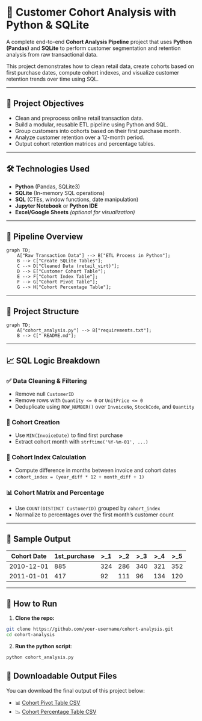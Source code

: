 # 🧮 Customer Cohort Analysis with Python & SQLite

A complete end-to-end **Cohort Analysis Pipeline** project that uses **Python (Pandas)** and **SQLite** to perform customer segmentation and retention analysis from raw transactional data.

This project demonstrates how to clean retail data, create cohorts based on first purchase dates, compute cohort indexes, and visualize customer retention trends over time using SQL.

---

## 📌 Project Objectives

- Clean and preprocess online retail transaction data.
- Build a modular, reusable ETL pipeline using Python and SQL.
- Group customers into cohorts based on their first purchase month.
- Analyze customer retention over a 12-month period.
- Output cohort retention matrices and percentage tables.

---

## 🛠️ Technologies Used

- **Python** (Pandas, SQLite3)
- **SQLite** (In-memory SQL operations)
- **SQL** (CTEs, window functions, date manipulation)
- **Jupyter Notebook** or **Python IDE**
- **Excel/Google Sheets** *(optional for visualization)*

---

## 🔄 Pipeline Overview

```mermaid
graph TD;
    A["Raw Transaction Data"] --> B["ETL Process in Python"];
    B --> C["Create SQLite Tables"];
    C --> D["Cleaned Data (retail_virt)"];
    D --> E["Customer Cohort Table"];
    E --> F["Cohort Index Table"];
    F --> G["Cohort Pivot Table"];
    G --> H["Cohort Percentage Table"];
```

---

## 📂 Project Structure
```mermaid
graph TD;
    A["cohort_analysis.py"] --> B["requirements.txt"];
    B --> C[" README.md"];
```
---

## 📈 SQL Logic Breakdown

### ✅ Data Cleaning & Filtering
- Remove null `CustomerID`
- Remove rows with `Quantity <= 0` or `UnitPrice <= 0`
- Deduplicate using `ROW_NUMBER()` over `InvoiceNo`, `StockCode`, and `Quantity`

### 🧠 Cohort Creation
- Use `MIN(InvoiceDate)` to find first purchase
- Extract cohort month with `strftime('%Y-%m-01', ...)`

### 🔁 Cohort Index Calculation
- Compute difference in months between invoice and cohort dates
- `cohort_index = (year_diff * 12 + month_diff + 1)`

### 📊 Cohort Matrix and Percentage
- Use `COUNT(DISTINCT CustomerID)` grouped by `cohort_index`
- Normalize to percentages over the first month’s customer count

---

## 📌 Sample Output

| Cohort Date | 1st_purchase | >_1 | >_2 | >_3 | >_4 | >_5 |
|-------------|---------------|-----|-----|-----|-----|-----|
| 2010-12-01  | 885           | 324  | 286  | 340  | 321  | 352  |
| 2011-01-01  | 417           | 92  | 111   | 96  | 134  | 120  |

---

## 🚀 How to Run

1. **Clone the repo:**

```bash
git clone https://github.com/your-username/cohort-analysis.git
cd cohort-analysis
```
2. **Run the python script**:
```bash
python cohort_analysis.py
```

## 📄 Downloadable Output Files

You can download the final output of this project below:

- 📊 [Cohort Pivot Table CSV](https://github.com/DevMuzee/Customer_Cohort_Analysis/blob/b8f0ade949db5b757f7959f09884e6739d1ec6f1/cohort_percent.csv)
- 📉 [Cohort Percentage Table CSV](https://github.com/DevMuzee/Customer_Cohort_Analysis/blob/b8f0ade949db5b757f7959f09884e6739d1ec6f1/cohort_pivot.csv)

